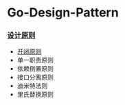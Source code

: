 # Go-Design-Pattern

### [设计原则](https://github.com/fkcs/Go-Design-Pattern/tree/main/DesighPrinciple)
+ [开闭原则](https://github.com/fkcs/Go-Design-Pattern/blob/main/DesighPrinciple/01%20OpenClosePrinciples.go)
+ 单一职责原则
+ 依赖倒置原则
+ 接口分离原则
+ 迪米特法则
+ 里氏替换原则

